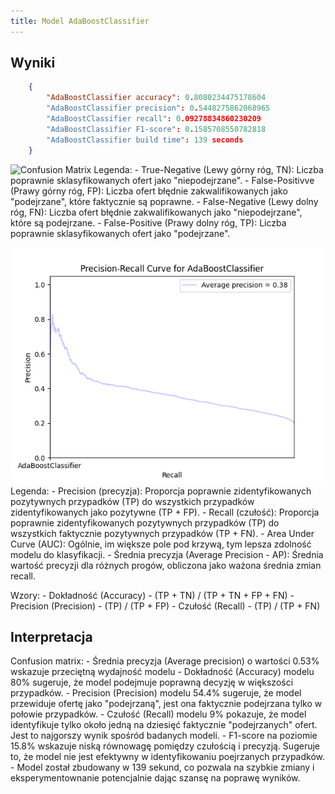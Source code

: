 ```yaml
---
title: Model AdaBoostClassifier
---
```



## Wyniki

```json
    {
        "AdaBoostClassifier accuracy": 0.8080234475178604
        "AdaBoostClassifier precision": 0.5448275862068965
        "AdaBoostClassifier recall": 0.09278834860230209
        "AdaBoostClassifier F1-score": 0.1585708550782818
        "AdaBoostClassifier build time": 139 seconds
    }
```


![Confusion Matrix](/static/assets/confusion-matrix-ada-boost-classifier.png)
Legenda:
    - True-Negative (Lewy górny róg, TN): Liczba poprawnie sklasyfikowanych ofert jako "niepodejrzane".
    - False-Positivve (Prawy górny róg, FP): Liczba ofert błędnie zakwalifikowanych jako "podejrzane", które faktycznie są poprawne.
    - False-Negative (Lewy dolny róg, FN): Liczba ofert błędnie zakwalifikowanych jako "niepodejrzane", które są podejrzane.
    - False-Positive (Prawy dolny róg, TP): Liczba poprawnie sklasyfikowanych ofert jako "podejrzane".

![Precision Recall](/static/assets/precision-recall-ada-boost-classfier.png)
Legenda:
    - Precision (precyzja): Proporcja poprawnie zidentyfikowanych pozytywnych przypadków (TP) do wszystkich przypadków zidentyfikowanych jako pozytywne (TP + FP).
    - Recall (czułość): Proporcja poprawnie zidentyfikowanych pozytywnych przypadków (TP) do wszystkich faktycznie pozytywnych przypadków (TP + FN).
    - Area Under Curve (AUC): Ogólnie, im większe pole pod krzywą, tym lepsza zdolność modelu do klasyfikacji.
    - Średnia precyzja (Average Precision - AP): Średnia wartość precyzji dla różnych progów, obliczona jako ważona średnia zmian recall.

Wzory:
    - Dokładność (Accuracy) -  (TP + TN) / (TP + TN + FP + FN)
    - Precision (Precision) -  (TP) / (TP + FP) 
    - Czułość (Recall) - (TP) / (TP + FN)
## Interpretacja

Confusion matrix:
    - Średnia precyzja (Average precision) o wartości 0.53% wskazuje przeciętną wydajność modelu
    - Dokładność (Accuracy) modelu 80% sugeruje, że model podejmuje poprawną decyzję w większości przypadków.
    - Precision (Precision) modelu 54.4% sugeruje, że model przewiduje ofertę jako "podejrzaną", jest ona faktycznie podejrzana tylko w połowie przypadków.
    - Czułość (Recall) modelu 9% pokazuje, że model identyfikuje tylko około jedną na dziesięć faktycznie "podejrzanych" ofert. Jest to najgorszy wynik spośród badanych modeli.
    - F1-score na poziomie 15.8% wskazuje niską równowagę pomiędzy czułością i precyzją. Sugeruje to, że model nie jest efektywny w identyfikowaniu poejrzanych przypadków.
    - Model został zbudowany w 139 sekund, co pozwala na szybkie zmiany i eksperymentownanie potencjalnie dając szansę na poprawę wyników.
